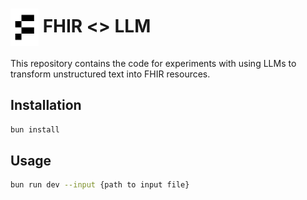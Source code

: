 # <img src="./flexpa.png" height="60px" align="center" alt="Flexpa logo"> FHIR <> LLM

This repository contains the code for experiments with using LLMs to transform unstructured text into FHIR resources.

## Installation
```bash
bun install
```

## Usage
```bash
bun run dev --input {path to input file}
```